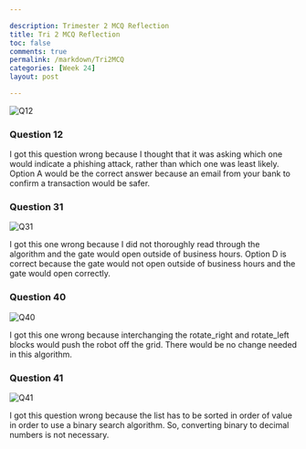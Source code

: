 ```yaml
---

description: Trimester 2 MCQ Reflection
title: Tri 2 MCQ Reflection
toc: false
comments: true
permalink: /markdown/Tri2MCQ
categories: [Week 24]
layout: post

---
```



![Q12]({{site.baseurl}}/images/Q12.png)

### Question 12

I got this question wrong because I thought that it was asking which one would indicate a phishing attack, rather than which one was least likely. Option A would be the correct answer because an email from your bank to confirm a transaction would be safer.

### Question 31

![Q31]({{site.baseurl}}/images/Q31.png)

I got this one wrong because I did not thoroughly read through the algorithm and the gate would open outside of business hours. Option D is correct because the gate would not open outside of business hours and the gate would open correctly.

### Question 40

![Q40]({{site.baseurl}}/images/Q40.png)

I got this one wrong because interchanging the rotate_right and rotate_left blocks would push the robot off the grid. There would be no change needed in this algorithm.

### Question 41

![Q41]({{site.baseurl}}/images/Q41.png)

I got this question wrong because the list has to be sorted in order of value in order to use a binary search algorithm. So, converting binary to decimal numbers is not necessary.